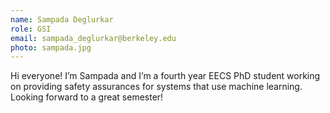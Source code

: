 ```yaml
---
name: Sampada Deglurkar
role: GSI
email: sampada_deglurkar@berkeley.edu
photo: sampada.jpg
---
```


Hi everyone! I’m Sampada and I’m a fourth year EECS PhD student working on providing safety assurances for systems that use machine learning. Looking forward to a great semester!